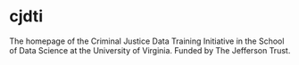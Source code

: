 # cjdti
The homepage of the Criminal Justice Data Training Initiative in the School of Data Science at the University of Virginia. Funded by The Jefferson Trust.
